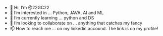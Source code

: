 - 👋 Hi, I’m @22GC22
- 👀 I’m interested in ... Python, JAVA, AI and ML
- 🌱 I’m currently learning ... python and DS
- 💞️ I’m looking to collaborate on ... anything that catches my fancy
- 📫 How to reach me ... on my linkedin accound. The link is on my profile!

<!---
22GC22/22GC22 is a ✨ special ✨ repository because its `README.md` (this file) appears on your GitHub profile.
You can click the Preview link to take a look at your changes.
--->

